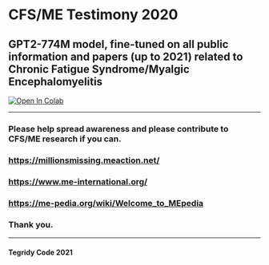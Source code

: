 # CFS/ME Testimony 2020

## GPT2-774M model, fine-tuned on all public information and papers (up to 2021) related to Chronic Fatigue Syndrome/Myalgic Encephalomyelitis

[![Open In Colab][colab-badge]][colab-notebook]

[colab-notebook]: <https://colab.research.google.com/github/asigalov61/CFS-ME-Testimony-2020/blob/main/CFS_ME_Testimony_2020.ipynb>
[colab-badge]: <https://colab.research.google.com/assets/colab-badge.svg>

***

### Please help spread awareness and please contribute to CFS/ME research if you can. 

### https://millionsmissing.meaction.net/

### https://www.me-international.org/

### https://me-pedia.org/wiki/Welcome_to_MEpedia

### Thank you.

***

#### Tegridy Code 2021

